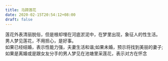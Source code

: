 ```yaml
---
title: 马蹄莲花
date: 2020-02-15T20:54:12+08:00
draft: false
---
```


莲花外表清丽脱俗，但是根却埋在河底淤泥中，在梦里出现，象征人的性生活。<br>
男人梦见莲花，不用担心，是好事。<br>
如果已经结婚，表示性能力强，夫妻生活和谐;如果未婚，预示将找到美丽的妻子;如果是离婚或是跟女友分手的男人梦见在池塘里采莲花，表示对方在怀念